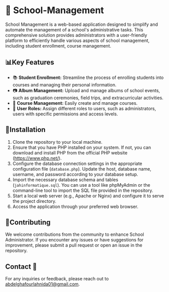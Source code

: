 # 🏫 School-Management

School Management is a web-based application designed to simplify and automate the management of a school's administrative tasks. This comprehensive solution provides administrators with a user-friendly platform to efficiently handle various aspects of school management, including student enrollment, course management.

## 📊Key Features

- 📚 **Student Enrollment:** Streamline the process of enrolling students into courses and managing their personal information.
- 📷 **Album Management:** Upload and manage albums of school events, such as graduation ceremonies, field trips, and extracurricular activities.
- 📝 **Course Management:** Easily create and manage courses.
- 👥 **User Roles:** Assign different roles to users, such as administrators, users with specific permissions and access levels.

## 🚀Installation

1. Clone the repository to your local machine.
2. Ensure that you have PHP installed on your system. If not, you can download and install PHP from the official PHP website (https://www.php.net/).
3. Configure the database connection settings in the appropriate configuration file (`database.php`). Update the host, database name, username, and password according to your database setup.
4. Import the necessary database schema and tables (`jahinformatique.sql`). You can use a tool like phpMyAdmin or the command-line tool to import the SQL file provided in the repository.
5. Start a local web server (e.g., Apache or Nginx) and configure it to serve the project directory.
6. Access the application through your preferred web browser.

## 🤝Contributing

We welcome contributions from the community to enhance School Administrator. If you encounter any issues or have suggestions for improvement, please submit a pull request or open an issue in the repository.

## Contact 📧

For any inquiries or feedback, please reach out to abdelghafourlahnida01@gmail.com.

